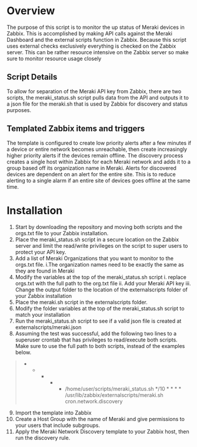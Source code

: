 # Overview
 The purpose of this script is to monitor the up status of Meraki devices in Zabbix. This is accomplished by making API calls against the Meraki Dashboard and the external scripts function in Zabbix. Because this script uses external checks exclusively everything is checked on the Zabbix server. This can be rather resource intensive on the Zabbix server so make sure to monitor resource usage closely
## Script Details
 To allow for separation of the Meraki API key from Zabbix, there are two scripts, the meraki_status.sh script pulls data from the API and outputs it to a json file for the meraki.sh that is used by Zabbix for discovery and status purposes.
## Templated Zabbix items and triggers
 The template is configured to create low priority alerts after a few minutes if a device or entire network becomes unreachable, then create increasingly higher priority alerts if the devices remain offline. The discovery process creates a single host within Zabbix for each Meraki network and adds it to a group based off its organization name in Meraki. 
 Alerts for discovered devices are dependent on an alert for the entire site. This is to reduce alerting to a single alarm if an entire site of devices goes offline at the same time. 
# Installation
 1.	Start by downloading the repository and moving both scripts and the orgs.txt file to your Zabbix installation.
 2.	Place the meraki_status.sh script in a secure location on the Zabbix server and limit the read/write privileges on the script to super users to protect your API key. 
 3. Add a list of Meraki Organizations that you want to monitor to the orgs.txt file. 
	i.The organization names need to be exactly the same as they are found in Meraki
 4.	Modify the variables at the top of the meraki_status.sh script
	i. replace orgs.txt with the full path to the org.txt file
	ii.	Add your Meraki API key
	iii. Change the output folder to the location of the externalscripts folder of your Zabbix installation 
 5. Place the meraki.sh script in the externalscripts folder.
 6. Modify the folder variables at the top of the meraki_status.sh script to match your installation 
 7.	Run the meraki_status.sh script to see if a valid json file is created at externalscripts/meraki.json
 8.	Assuming the test was successful, add the following two lines to a superuser crontab that has privileges to read/execute both scripts. Make sure to use the full path to both scripts, instead of the examples below. 
 > * * * * * /home/user/scripts/meraki_status.sh
 > */10 * * * * /usr/lib/zabbix/externalscripts/meraki.sh cron.network.discovery
 9. Import the template into Zabbix
 10. Create a Host Group with the name of Meraki and give permissions to your users that include subgroups. 
 11. Apply the Meraki Network Discovery template to your Zabbix host, then run the discovery rule. 

